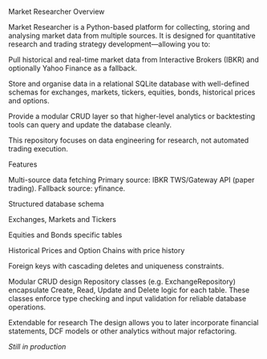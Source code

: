 Market Researcher
Overview

Market Researcher is a Python-based platform for collecting, storing and analysing market data from multiple sources.
It is designed for quantitative research and trading strategy development—allowing you to:

Pull historical and real-time market data from Interactive Brokers (IBKR) and optionally Yahoo Finance as a fallback.

Store and organise data in a relational SQLite database with well-defined schemas for exchanges, markets, tickers, equities, bonds, historical prices and options.

Provide a modular CRUD layer so that higher-level analytics or backtesting tools can query and update the database cleanly.

This repository focuses on data engineering for research, not automated trading execution.

Features

Multi-source data fetching
Primary source: IBKR TWS/Gateway API (paper trading).
Fallback source: yfinance.

Structured database schema

Exchanges, Markets and Tickers

Equities and Bonds specific tables

Historical Prices and Option Chains with price history

Foreign keys with cascading deletes and uniqueness constraints.

Modular CRUD design
Repository classes (e.g. ExchangeRepository) encapsulate Create, Read, Update and Delete logic for each table.
These classes enforce type checking and input validation for reliable database operations.

Extendable for research
The design allows you to later incorporate financial statements, DCF models or other analytics without major refactoring.

*Still in production*
